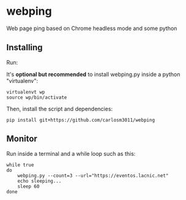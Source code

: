 # webping
Web page ping based on Chrome headless mode and some python

## Installing

Run:

It's **optional but recommended** to install webping.py inside a python "virtualenv":

```
virtualenvt wp
source wp/bin/activate
```

Then, install the script and dependencies:

```
pip install git+https://github.com/carlosm3011/webping
```

## Monitor

Run inside a terminal and a while loop such as this:

```
while true
do
	webping.py --count=3 --url="https://eventos.lacnic.net"
	echo sleeping...
	sleep 60
done

```